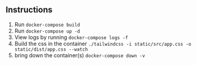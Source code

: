 ## Instructions
1. Run `docker-compose build`
2. Run `docker-compose up -d`
3. View logs by running `docker-compose logs -f`
4. Build the css in the container `./tailwindcss -i static/src/app.css -o static/dist/app.css --watch`
5. bring down the container(s) `docker-compose down -v`